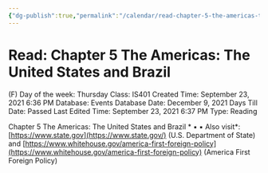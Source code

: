 ```yaml
---
{"dg-publish":true,"permalink":"/calendar/read-chapter-5-the-americas-the-united-states-and-brazil/"}
---
```


# Read: Chapter 5 The Americas: The United States and Brazil

(F) Day of the week: Thursday
Class: IS401
Created Time: September 23, 2021 6:36 PM
Database: Events Database
Date: December 9, 2021
Days Till Date: Passed
Last Edited Time: September 23, 2021 6:37 PM
Type: Reading

Chapter 5 The Americas: The
United States and Brazil *
▪
▪
Also visit*:
[https://www.state.gov](https://www.state.gov/) (U.S.
Department of State) and
[https://www.whitehouse.gov/america-first-foreign-policy](https://www.whitehouse.gov/america-first-foreign-policy)
(America First Foreign Policy)